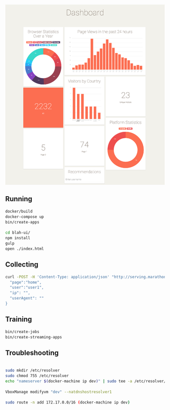 ![Dashboard](/dashboard.png)

## Running

```bash
docker/build
docker-compose up
bin/create-apps

cd blah-ui/
npm install
gulp
open ./index.html
```

## Collecting

```bash
curl -POST -H 'Content-Type: application/json' "http://serving.marathon.mesos:8001/events/view" -d '{
  "page":"home",
  "user":"user1",
  "ip": "",
  "userAgent": ""
}
```

## Training

```bash
bin/create-jobs
bin/create-streaming-apps
```

## Troubleshooting

```bash

sudo mkdir /etc/resolver
sudo chmod 755 /etc/resolver
echo "nameserver $(docker-machine ip dev)" | sudo tee -a /etc/resolver/mesos

VboxManage modifyvm "dev" --natdnshostresolver1

sudo route -n add 172.17.0.0/16 (docker-machine ip dev)

```
